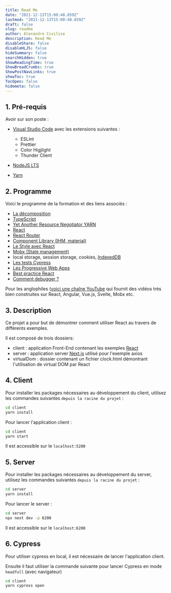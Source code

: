 ```yaml
---
title: Read Me
date: "2021-12-13T15:00:48.859Z"
lastmod: "2021-12-13T15:00:48.859Z"
draft: false
slug: readme
author: Alexandre Civilise
description: Read Me
disableShare: false
disableHLJS: false
hideSummary: false
searchHidden: true
ShowReadingTime: true
ShowBreadCrumbs: true
ShowPostNavLinks: true
showToc: true
TocOpen: false
hidemeta: false
---
```


## 1. Pré-requis

Avoir sur son poste :

- [Visual Studio Code](https://code.visualstudio.com) avec les extensions suivantes :

  - ESLint
  - Prettier
  - Color Higjlight
  - Thunder Client

- [NodeJS LTS](https://nodejs.org/en/download)
- [Yarn](https://classic.yarnpkg.com/lang/en/docs/install/#windows-stable)

## 2. Programme

Voici le programme de la formation et des liens associés :

- [La décomposition](https://2ality.com/2015/01/es6-destructuring.html)
- [TypeScript](https://www.typescriptlang.org)
- [Yet Another Resource Negotiator YARN](https://yarnpkg.com)
- [React](https://beta.reactjs.org)
- [React Router](https://reactrouter.com)
- [Component Library (IHM, material)](https://mui.com)
- [Le Style avec React](https://emotion.sh/docs/introduction)
- [Mobx (State management)](https://mobx.js.org/README.html)
- local storage, session storage, cookies, [IndexedDB](https://javascript.info/indexeddb)
- [Les tests Cypress](https://www.cypress.io)
- [Les Progressive Web Apps](https://create-react-app.dev/docs/making-a-progressive-web-app)
- [Best practice React](https://alexkondov.com/tao-of-react)
- [Comment debugger ?](https://developer.chrome.com/docs/devtools/console)

Pour les anglophiles ([voici une chaîne YouTube](https://www.youtube.com/watch?v=Dorf8i6lCuk) qui fournit des vidéos très bien construites sur React, Angular, Vue.js, Svelte, Mobx etc.

## 3. Description

Ce projet a pour but de démontrer comment utiliser React au travers de différents exemples.

Il est composé de trois dossiers:

- client : application Front-End contenant les exemples [React](https://beta.reactjs.org/learn)
- server : application server [Next.js](https://nextjs.org) utilisé pour l'exemple axios
- virtualDom : dossier contenant un fichier clock.html démontrant l'utilisation de virtual DOM par React

## 4. Client

Pour installer les packages nécessaires au développement du client, utilisez les commandes suivantes `depuis la racine du projet` :

```bash
cd client
yarn install
```

Pour lancer l'application client :

```bash
cd client
yarn start
```

Il est accessible sur le `localhost:5200`

## 5. Server

Pour installer les packages nécessaires au développement du server, utilisez les commandes suivantes `depuis la racine du projet` :

```bash
cd server
yarn install
```

Pour lancer le server :

```bash
cd server
npx next dev -p 6200
```

Il est accessible sur le `localhost:6200`

## 6. Cypress

Pour utiliser cypress en local, il est nécessaire de lancer l'application client.

Ensuite il faut utiliser la commande suivante pour lancer Cypress en mode `headfull` (avec navigateur)

```bash
cd client
yarn cypress open
```
